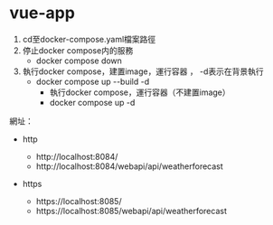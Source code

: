 # vue-app

1. cd至docker-compose.yaml檔案路徑
2. 停止docker compose内的服務
   - docker compose down
3. 執行docker compose，建置image，運行容器 ， -d表示在背景執行
   - docker compose up --build -d
	 - 執行docker compose，運行容器（不建置image）
	 - docker compose up -d



網址：
- http
    - http://localhost:8084/
    - http://localhost:8084/webapi/api/weatherforecast

- https
    - https://localhost:8085/
    - https://localhost:8085/webapi/api/weatherforecast